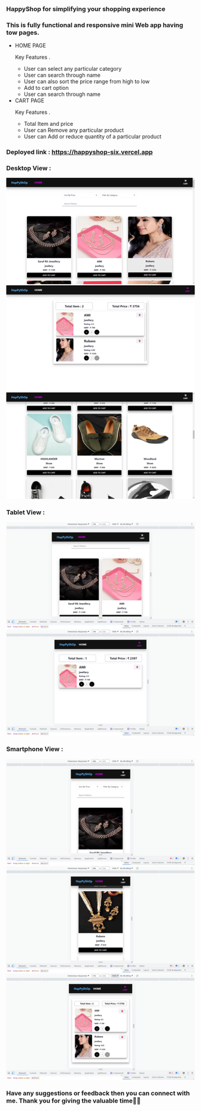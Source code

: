 
### HappyShop for simplifying your shopping experience

### This is fully functional and responsive mini Web app having tow pages.

<ul>
<li>HOME PAGE
  <p>Key Features . </p>
  <ul>
    <li>User can select any particular category</li>
    <li>User can search through name</li>
    <li>User can also sort the price range from high to low</li>
    <li>Add to cart option</li>
    <li>User can search through name</li>
  </ul>
</li>
<li>CART PAGE
<p>Key Features . </p>
  <ul>
    <li>Total Item and price</li>
    <li>User can Remove any particular product</li>
    <li>User can Add or reduce quantity of a particular product</li>
  </ul>
</li>
</ul>

### Deployed link : https://happyshop-six.vercel.app

### Desktop View :

<img src="https://github.com/prayaschhetri1/portfolio-pictures/blob/master/repo-screenshorts/Screenshot%20(179).png?raw=true" alt="product-image"/>
<img src="https://github.com/prayaschhetri1/portfolio-pictures/blob/master/repo-screenshorts/Screenshot%20(178).png?raw=true" alt="product-image"/>
<img src="https://github.com/prayaschhetri1/portfolio-pictures/blob/master/repo-screenshorts/Screenshot%20(180).png?raw=true" alt="product-image"/>

### Tablet View :

<img src="https://github.com/prayaschhetri1/portfolio-pictures/blob/master/repo-screenshorts/Screenshot%20(186).png?raw=true" alt="product-image"/>
<img src="https://github.com/prayaschhetri1/portfolio-pictures/blob/master/repo-screenshorts/Screenshot%20(185).png?raw=true" alt="product-image"/>

### Smartphone View :
<img src="https://github.com/prayaschhetri1/portfolio-pictures/blob/master/repo-screenshorts/Screenshot%20(181).png?raw=true" alt="product-image"/>
<img src="https://github.com/prayaschhetri1/portfolio-pictures/blob/master/repo-screenshorts/Screenshot%20(182).png?raw=true" alt="product-image"/>
<img src="https://github.com/prayaschhetri1/portfolio-pictures/blob/master/repo-screenshorts/Screenshot%20(184).png?raw=true" alt="product-image"/>

### Have any suggestions or feedback then you can connect with me. Thank you for giving the valuable time🤗🤗